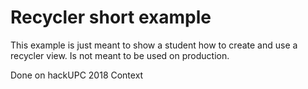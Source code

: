 # Recycler short example

This example is just meant to show a student how to create and use a recycler view. Is not meant to be used on production.

Done on hackUPC 2018 Context
